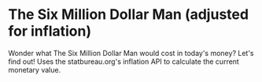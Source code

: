 # The Six Million Dollar Man (adjusted for inflation)

Wonder what The Six Million Dollar Man would cost in today's money? Let's find out! Uses the statbureau.org's inflation API to calculate the current monetary value.